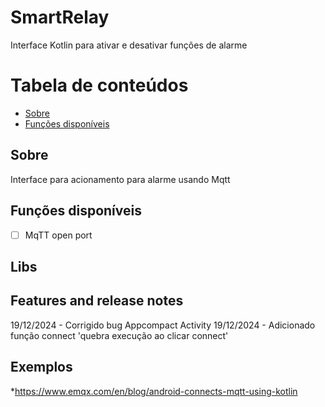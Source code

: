 # SmartRelay
Interface Kotlin para ativar e desativar funções de alarme

Tabela de conteúdos
=================
<!--ts-->
* [Sobre](#Sobre)
* [Funções disponíveis](#Features)

<!--te-->

## Sobre
Interface para acionamento para alarme usando Mqtt

## Funções disponíveis
- [ ] MqTT open port

## Libs

## Features and release notes

19/12/2024 - Corrigido bug Appcompact Activity
19/12/2024 - Adicionado função connect 'quebra execução ao clicar connect'

## Exemplos

*https://www.emqx.com/en/blog/android-connects-mqtt-using-kotlin